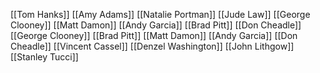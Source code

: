 [[Tom Hanks]]
[[Amy Adams]]
[[Natalie Portman]]
[[Jude Law]]
[[George Clooney]]
[[Matt Damon]]
[[Andy Garcia]]
[[Brad Pitt]]
[[Don Cheadle]]
[[George Clooney]]
[[Brad Pitt]]
[[Matt Damon]]
[[Andy Garcia]]
[[Don Cheadle]]
[[Vincent Cassel]]
[[Denzel Washington]]
[[John Lithgow]]
[[Stanley Tucci]]

